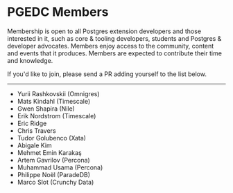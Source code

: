 # PGEDC Members

Membership is open to all Postgres extension developers and those interested in it, such as core & tooling developers, students and Postgres & developer advocates. Members enjoy access to the community, content and events that it produces. Members are expected to contribute their time and knowledge.

If you'd like to join, please send a PR adding yourself to the list below.

---

* Yurii Rashkovskii (Omnigres)
* Mats Kindahl (Timescale)
* Gwen Shapira (Nile)
* Erik Nordstrom (Timescale)
* Eric Ridge
* Chris Travers
* Tudor Golubenco (Xata)
* Abigale Kim
* Mehmet Emin Karakaş
* Artem Gavrilov (Percona)
* Muhammad Usama (Percona)
* Philippe Noël (ParadeDB)
* Marco Slot (Crunchy Data)

